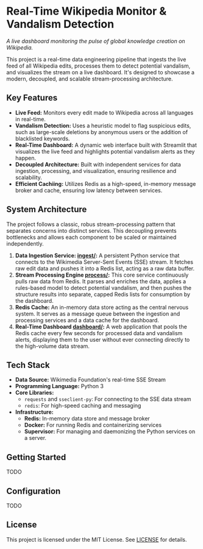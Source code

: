 # Real-Time Wikipedia Monitor & Vandalism Detection

_A live dashboard monitoring the pulse of global knowledge creation on Wikipedia._

This project is a real-time data engineering pipeline that ingests the live feed of all Wikipedia edits, processes them to detect potential vandalism, and visualizes the stream on a live dashboard. It's designed to showcase a modern, decoupled, and scalable stream-processing architecture.

## Key Features

-   **Live Feed:** Monitors every edit made to Wikipedia across all languages in real-time.
-   **Vandalism Detection:** Uses a heuristic model to flag suspicious edits, such as large-scale deletions by anonymous users or the addition of blacklisted keywords.
-   **Real-Time Dashboard:** A dynamic web interface built with Streamlit that visualizes the live feed and highlights potential vandalism alerts as they happen.
-   **Decoupled Architecture:** Built with independent services for data ingestion, processing, and visualization, ensuring resilience and scalability.
-   **Efficient Cachiing:** Utilizes Redis as a high-speed, in-memory message broker and cache, ensuring low latency between services.

## System Architecture

The project follows a classic, robus stream-processing pattern that separates concerns into distinct services. This decoupling prevents bottlenecks and allows each component to be scaled or maintained independently.

1. **Data Ingestion Service: [ingest/](ingest/):** A persistent Python service that connects to the Wikimedia Server-Sent Events (SSE) stream. It fetches raw edit data and pushes it into a Redis list, acting as a raw data buffer.
2. **Stream Processing Engine [process/](process/):** This core service continuously pulls raw data from Redis. It parses and enriches the data, applies a rules-based model to detect potential vandalism, and then pushes the structure results into separate, capped Redis lists for consumption by the dashboard.
3. **Redis Cache:** An in-memory data store acting as the central nervous system. It serves as a message queue between the ingestion and processing services and a data cache for the dashboard.
4. **Real-Time Dashboard [dashboard/](dashboard/):** A web application that pools the Redis cache every few seconds for processed data and vandalism alerts, displaying them to the user without ever connecting directly to the high-volume data stream.

## Tech Stack

-   **Data Source:** Wikimedia Foundation's real-time SSE Stream
-   **Programming Language:** Python 3
-   **Core Libraries:**
    -   `requests` and `sseclient-py`: For connecting to the SSE data stream
    -   `redis`: For high-speed caching and messaging
-   **Infrastructure:**
    -   **Redis:** In-memory data store and message broker
    -   **Docker:** For running Redis and containerizing services
    -   **Supervisor:** For managing and daemonizing the Python services on a server.

## Getting Started

TODO

## Configuration

TODO

## License

This project is licensed under the MIT License. See [LICENSE](LICENSE) for details.
